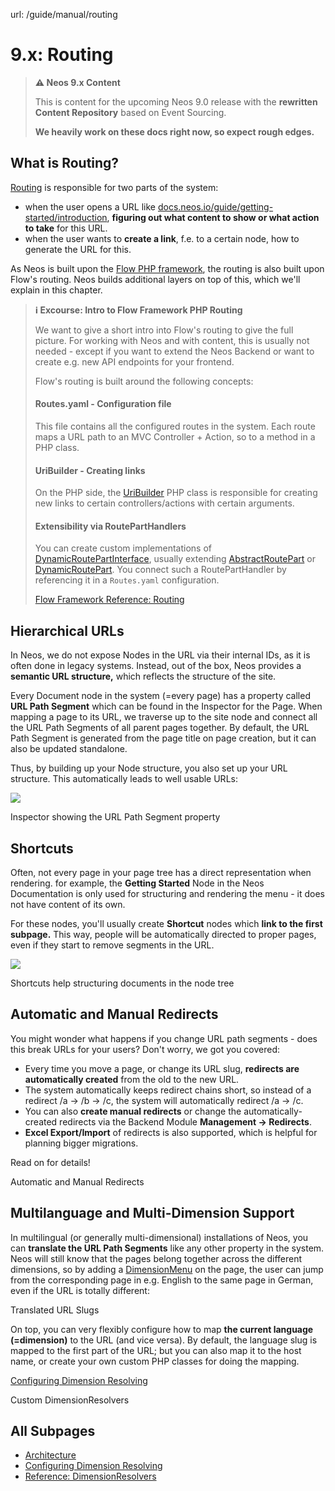 url: /guide/manual/routing
# 9.x: Routing

> **⚠️ Neos 9.x Content**
> 
> This is content for the upcoming Neos 9.0 release with the **rewritten Content Repository** based on Event Sourcing.
> 
> **We heavily work on these docs right now, so expect rough edges.**

## What is Routing?

[Routing](/guide/features/routing) is responsible for two parts of the system:

*   when the user opens a URL like [docs.neos.io/guide/getting-started/introduction](https://docs.neos.io/guide/getting-started/introduction), **figuring out what content to show or what action to take** for this URL.
*   when the user wants to **create a link**, f.e. to a certain node, how to generate the URL for this.

As Neos is built upon the [Flow PHP framework](https://flowframework.readthedocs.io/), the routing is also built upon Flow's routing. Neos builds additional layers on top of this, which we'll explain in this chapter.

> **ℹ️ Excourse: Intro to Flow Framework PHP Routing**
> 
> We want to give a short intro into Flow's routing to give the full picture. For working with Neos and with content, this is usually not needed - except if you want to extend the Neos Backend or want to create e.g. new API endpoints for your frontend.
> 
> Flow's routing is built around the following concepts:
> 
> #### Routes.yaml - Configuration file
> 
> This file contains all the configured routes in the system. Each route maps a URL path to an MVC Controller + Action, so to a method in a PHP class.
> 
> #### UriBuilder - Creating links
> 
> On the PHP side, the [UriBuilder](https://github.com/neos/flow/blob/-/Classes/Mvc/Routing/UriBuilder.php) PHP class is responsible for creating new links to certain controllers/actions with certain arguments.
> 
> #### Extensibility via RoutePartHandlers
> 
> You can create custom implementations of [DynamicRoutePartInterface](https://github.com/neos/flow/blob/-/Classes/Mvc/Routing/DynamicRoutePartInterface.php), usually extending [AbstractRoutePart](https://github.com/neos/flow/blob/-/Classes/Mvc/Routing/AbstractRoutePart.php) or [DynamicRoutePart](https://github.com/neos/flow/blob/-/Classes/Mvc/Routing/DynamicRoutePart.php). You connect such a RoutePartHandler by referencing it in a `Routes.yaml` configuration.
> 
> [Flow Framework Reference: Routing](https://flowframework.readthedocs.io/en/stable/TheDefinitiveGuide/PartIII/Routing.html)

## Hierarchical URLs

In Neos, we do not expose Nodes in the URL via their internal IDs, as it is often done in legacy systems. Instead, out of the box, Neos provides a **semantic URL structure,** which reflects the structure of the site.

Every Document node in the system (=every page) has a property called **URL Path Segment** which can be found in the Inspector for the Page. When mapping a page to its URL, we traverse up to the site node and connect all the URL Path Segments of all parent pages together. By default, the URL Path Segment is generated from the page title on page creation, but it can also be updated standalone.

Thus, by building up your Node structure, you also set up your URL structure. This automatically leads to well usable URLs:

![](/_Resources/Persistent/7424880359adcaf8dc91aadfdbc88c2fa47eba8e/SCR-20230303-qsm-4.png)

Inspector showing the URL Path Segment property

## Shortcuts

Often, not every page in your page tree has a direct representation when rendering. for example, the **Getting Started** Node in the Neos Documentation is only used for structuring and rendering the menu - it does not have content of its own.

For these nodes, you'll usually create **Shortcut** nodes which **link to the first subpage.** This way, people will be automatically directed to proper pages, even if they start to remove segments in the URL.

![](/_Resources/Persistent/deb25bc26482674c9912a4c826cde27a95f6ca9b/SCR-20230303-qyxg-1920x970.png)

Shortcuts help structuring documents in the node tree

## Automatic and Manual Redirects

You might wonder what happens if you change URL path segments - does this break URLs for your users? Don't worry, we got you covered:

*   Every time you move a page, or change its URL slug, **redirects are automatically created** from the old to the new URL.
*   The system automatically keeps redirect chains short, so instead of a redirect /a -> /b -> /c, the system will automatically redirect /a -> /c.
*   You can also **create manual redirects** or change the automatically-created redirects via the Backend Module **Management -> Redirects**.
*   **Excel Export/Import** of redirects is also supported, which is helpful for planning bigger migrations.

Read on for details!

Automatic and Manual Redirects

## Multilanguage and Multi-Dimension Support

In multilingual (or generally multi-dimensional) installations of Neos, you can **translate the URL Path Segments** like any other property in the system. Neos will still know that the pages belong together across the different dimensions, so by adding a [DimensionMenu](/guide/manual/rendering/menu-fusion-objects#neos-neos-dimensionsmenuitems) on the page, the user can jump from the corresponding page in e.g. English to the same page in German, even if the URL is totally different:

Translated URL Slugs

On top, you can very flexibly configure how to map **the current language (=dimension)** to the URL (and vice versa). By default, the language slug is mapped to the first part of the URL; but you can also map it to the host name, or create your own custom PHP classes for doing the mapping.

[Configuring Dimension Resolving](/guide/manual/routing/configuring-dimension-resolving)

Custom DimensionResolvers

## All Subpages

*   [Architecture](/guide/manual/routing/architecture)
*   [Configuring Dimension Resolving](/guide/manual/routing/configuring-dimension-resolving)
*   [Reference: DimensionResolvers](/guide/manual/routing/reference-dimensionresolvers)
